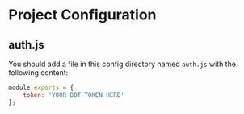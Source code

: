 # Project Configuration

## auth.js

You should add a file in this config directory named `auth.js` with the following content:

```js
module.exports = {
    token: 'YOUR BOT TOKEN HERE'
};
```